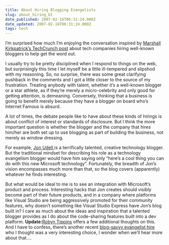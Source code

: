 ```yaml
---
title: About Hiring Blogging Evangelists
slug: about_hiring_bl
date_published: 2007-02-16T06:31:24.000Z
date_updated: 2007-02-16T06:31:24.000Z
tags: tech
---
```


I’m surprised how much I’m enjoying the conversation inspired by [Marshall Kirkpatrick’s TechCrunch post](http://www.techcrunch.com/2007/02/15/microsoft-hires-michael-gartenberg-as-new-evangelist/) about tech companies hiring well-known bloggers to help get the word out.

I usually try to be pretty disciplined when I respond to things on the web, but surprisingly this time I let myself be a little ill-tempered and slipshod with my reasoning. So, no surprise, there was some great clarifying pushback in the comments and I got a little closer to the source of my frustration. Treating anybody with talent, whether it’s a well-known blogger or a star athlete, as if they’re merely a micro-celebrity and only good for getting attention, is demeaning. Conversely, thinking that a business is going to benefit merely because they have a blogger on board who’s Internet Famous is absurd.

A lot of times, the debate people like to have about these kinds of hirings is about conflict of interest or standards of disclosure. But I think the more important question is whether the blogger and the company that hires him/her are both set up to use blogging as part of building the business, not merely as window dressing.

For example, [Jon Udell ](http://blog.jonudell.net/) is a terrifically talented, creative technology blogger. But the traditional mindset for describing his role as a technology evangelism blogger would have him saying only “here’s a cool thing you can do with this new Microsoft technology”. Fortunately, the breadth of Jon’s vision encompasses much more than that, so the blog covers (apparently) whatever he finds interesting.

But what would be ideal to me is to see an integration with Microsoft’s product and process. Interesting hacks that Jon creates should visibly become part of their future products, and in a company where platforms like Visual Studio are being aggressively promoted for their community features, why doesn’t something like Visual Studio Express have Jon’s blog built in? I care as much about the ideas and inspiration that a talented blogger provides as I do about the code-sharing features built into a dev platform.
**Update:**[Robyn Tippins](http://sleepyblogger.com/?p=569) offers a few additional thoughts on this. And I have to confess, there’s another recent [blog-savvy evangelist hire](http://www.electrolicious.com/) who I thought was a very interesting choice, I wonder when we’ll hear more about that….
